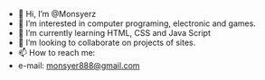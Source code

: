 - 👋 Hi, I’m @Monsyerz
- 👀 I’m interested in computer programing, electronic and games.
- 🌱 I’m currently learning HTML, CSS and Java Script
- 💞️ I’m looking to collaborate on projects of sites.
- 📫 How to reach me:
- e-mail: monsyer888@gmail.com

<!---
Monsyerz/Monsyerz is a ✨ special ✨ repository because its `README.md` (this file) appears on your GitHub profile.
You can click the Preview link to take a look at your changes.
--->
